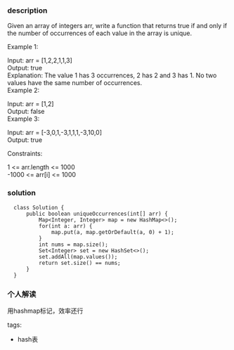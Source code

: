 ### description    
  Given an array of integers arr, write a function that returns true if and only if the number of occurrences of each value in the array is unique.  
    
     
    
  Example 1:  
    
  Input: arr = [1,2,2,1,1,3]  
  Output: true  
  Explanation: The value 1 has 3 occurrences, 2 has 2 and 3 has 1. No two values have the same number of occurrences.  
  Example 2:  
    
  Input: arr = [1,2]  
  Output: false  
  Example 3:  
    
  Input: arr = [-3,0,1,-3,1,1,1,-3,10,0]  
  Output: true  
     
    
  Constraints:  
    
  1 <= arr.length <= 1000  
  -1000 <= arr[i] <= 1000  
### solution    
```    
  class Solution {  
      public boolean uniqueOccurrences(int[] arr) {  
          Map<Integer, Integer> map = new HashMap<>();  
          for(int a: arr) {  
              map.put(a, map.getOrDefault(a, 0) + 1);  
          }  
          int nums = map.size();  
          Set<Integer> set = new HashSet<>();  
          set.addAll(map.values());  
          return set.size() == nums;  
      }  
  }  
```    
    
### 个人解读    
  用hashmap标记，效率还行  
    
tags:    
  -  hash表  
